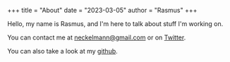 +++
title = "About"
date = "2023-03-05"
author = "Rasmus"
+++

Hello, my name is Rasmus, and I'm here to talk about stuff I'm working on.

You can contact me at neckelmann@gmail.com or on [Twitter](https://twitter.com/rtneckelmann).

You can also take a look at my [github](https://github.com/demogorgon1).
